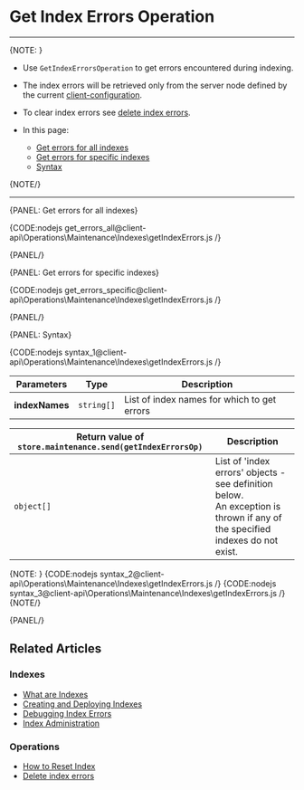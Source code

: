 # Get Index Errors Operation

---

{NOTE: }

* Use `GetIndexErrorsOperation` to get errors encountered during indexing.

* The index errors will be retrieved only from the server node defined by the current [client-configuration](../../../../client-api/configuration/load-balance/overview#client-logic-for-choosing-a-node).

* To clear index errors see [delete index errors](../../../../client-api/operations/maintenance/indexes/delete-index-errors).

* In this page:
    * [Get errors for all indexes](../../../../client-api/operations/maintenance/indexes/get-index-errors#get-errors-for-all-indexes)
    * [Get errors for specific indexes](../../../../client-api/operations/maintenance/indexes/get-index-errors#get-errors-for-specific-indexes)
    * [Syntax](../../../../client-api/operations/maintenance/indexes/get-index-errors#syntax)

{NOTE/}

---

{PANEL: Get errors for all indexes}

{CODE:nodejs get_errors_all@client-api\Operations\Maintenance\Indexes\getIndexErrors.js /}

{PANEL/}

{PANEL: Get errors for specific indexes}

{CODE:nodejs get_errors_specific@client-api\Operations\Maintenance\Indexes\getIndexErrors.js /}

{PANEL/}

{PANEL: Syntax}

{CODE:nodejs syntax_1@client-api\Operations\Maintenance\Indexes\getIndexErrors.js /}

| Parameters | Type | Description |
| - | - | - |
| **indexNames** | `string[]` | List of index names for which to get errors |

| Return value of `store.maintenance.send(getIndexErrorsOp)`| Description |
| - | - |
| `object[]` |  List of 'index errors' objects - see definition below.<br>An exception is thrown if any of the specified indexes do not exist. |

{NOTE: }
{CODE:nodejs syntax_2@client-api\Operations\Maintenance\Indexes\getIndexErrors.js /}
{CODE:nodejs syntax_3@client-api\Operations\Maintenance\Indexes\getIndexErrors.js /}
{NOTE/}

{PANEL/}

## Related Articles

### Indexes

- [What are Indexes](../../../../indexes/what-are-indexes)
- [Creating and Deploying Indexes](../../../../indexes/creating-and-deploying)
- [Debugging Index Errors](../../../../indexes/troubleshooting/debugging-index-errors)
- [Index Administration](../../../../indexes/index-administration)

### Operations

- [How to Reset Index](../../../../client-api/operations/maintenance/indexes/reset-index)
- [Delete index errors](../../../../client-api/operations/maintenance/indexes/delete-index-errors)
